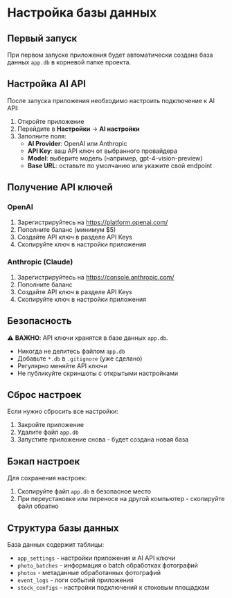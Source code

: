# Настройка базы данных

## Первый запуск

При первом запуске приложения будет автоматически создана база данных `app.db` в корневой папке проекта.

## Настройка AI API

После запуска приложения необходимо настроить подключение к AI API:

1. Откройте приложение
2. Перейдите в **Настройки** → **AI настройки**
3. Заполните поля:
   - **AI Provider**: OpenAI или Anthropic
   - **API Key**: ваш API ключ от выбранного провайдера
   - **Model**: выберите модель (например, gpt-4-vision-preview)
   - **Base URL**: оставьте по умолчанию или укажите свой endpoint

## Получение API ключей

### OpenAI
1. Зарегистрируйтесь на https://platform.openai.com/
2. Пополните баланс (минимум $5)
3. Создайте API ключ в разделе API Keys
4. Скопируйте ключ в настройки приложения

### Anthropic (Claude)
1. Зарегистрируйтесь на https://console.anthropic.com/
2. Пополните баланс 
3. Создайте API ключ в разделе API Keys
4. Скопируйте ключ в настройки приложения

## Безопасность

⚠️ **ВАЖНО**: API ключи хранятся в базе данных `app.db`. 

- Никогда не делитесь файлом `app.db`
- Добавьте `*.db` в `.gitignore` (уже сделано)
- Регулярно меняйте API ключи
- Не публикуйте скриншоты с открытыми настройками

## Сброс настроек

Если нужно сбросить все настройки:

1. Закройте приложение
2. Удалите файл `app.db`
3. Запустите приложение снова - будет создана новая база

## Бэкап настроек

Для сохранения настроек:

1. Скопируйте файл `app.db` в безопасное место
2. При переустановке или переносе на другой компьютер - скопируйте файл обратно

## Структура базы данных

База данных содержит таблицы:
- `app_settings` - настройки приложения и AI API ключи
- `photo_batches` - информация о batch обработках фотографий  
- `photos` - метаданные обработанных фотографий
- `event_logs` - логи событий приложения
- `stock_configs` - настройки подключений к стоковым площадкам 
